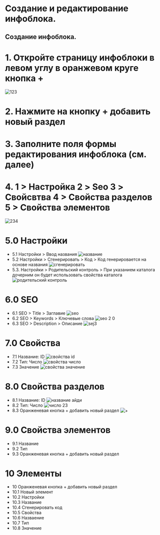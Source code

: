 #  Создание и редактирование инфоблока.
## Создание инфоблока.
#  1. Откройте страницу инфоблоки в левом углу в оранжевом круге кнопка + 
![123](https://user-images.githubusercontent.com/85296765/120967252-f0ca0200-c76f-11eb-8fca-a0d27f01c2c6.png)
# 2. Нажмите на кнопку + добавить новый раздел
# 3. Заполните поля формы редактирования инфоблока (см. далее)
# 4. 1 > Настройка 2 > Seo 3 > Свойсвтва 4 > Свойства разделов 5 > Свойства элементов
![234](https://user-images.githubusercontent.com/85296765/120969954-6e434180-c773-11eb-98b3-22da86695dab.png)
# 5.0 Настройки
* 5.1  Настройки > Ввод названия 
![название](https://user-images.githubusercontent.com/85296765/120975463-ec0a4b80-c779-11eb-8561-8bd1af0f26ef.png)
* 5.2 Настройки > Сгенерировать > Код >
Код генерировается на основе названия
![сгенерировать](https://user-images.githubusercontent.com/85296765/120984543-6db2a700-c783-11eb-84e4-37ab8589f663.png)
* 5.3. Настройки > Родительский контроль > При указанием каталога дочерним он будет использовать свойства каталога
![родительский контроль](https://user-images.githubusercontent.com/85296765/120984358-43f98000-c783-11eb-91a5-1ac40fe05151.png)
# 6.0 SEO
* 6.1 SEO > Title > Заглавие
![seo](https://user-images.githubusercontent.com/85296765/120978552-435deb00-c77d-11eb-8d48-3f9223855ed4.png)
* 6.2 SEO > Keywords > Ключевые слова
![seo 2 0](https://user-images.githubusercontent.com/85296765/120979273-1b22bc00-c77e-11eb-93e3-3995f5e57124.png)
* 6.3 SEO > Description > Описание
![sej3](https://user-images.githubusercontent.com/85296765/120980658-815c0e80-c77f-11eb-8b1e-dac8945197c6.png)
# 7.0 Свойства
* 7.1 Название: ID
![свойства id](https://user-images.githubusercontent.com/85296765/120986673-81f7a380-c785-11eb-8f21-0c169583dadc.png)
* 7.2 Тип: Число
![свойства число](https://user-images.githubusercontent.com/85296765/120986703-8a4fde80-c785-11eb-8e94-4eea95a5cfb4.png)
* 7.3 Значение
![свойства значение](https://user-images.githubusercontent.com/85296765/120986728-90de5600-c785-11eb-8432-c6850b555358.png)
# 8.0 Свойства разделов
* 8.1 Название: ID
![название айди](https://user-images.githubusercontent.com/85296765/120988673-74431d80-c787-11eb-9ae6-93d418506af5.png)
* 8.2 Тип: Число 
![число 23](https://user-images.githubusercontent.com/85296765/120991253-1f54d680-c78a-11eb-8a38-cf2b1672d599.png)
* 8.3 Оранженевая кнопка + добавить новый раздел
![+](https://user-images.githubusercontent.com/85296765/120988055-dea78e00-c786-11eb-880a-c580e6d65285.png)
# 9.0 Свойства элементов
* 9.1 Название
* 9.2 Тип
* 9.3 Оранженевая кнопка + добавить новый раздел
# 10 Элементы
* 10 Оранженевая кнопка + добавить новый раздел
* 10.1 Новый элемент
* 10.2 Настройки
* 10.3 Название
* 10.4 Сгенерировать код
* 10.5 Свойства
* 10.6 Назваение 
* 10.7 Тип
* 10.8 Значение






